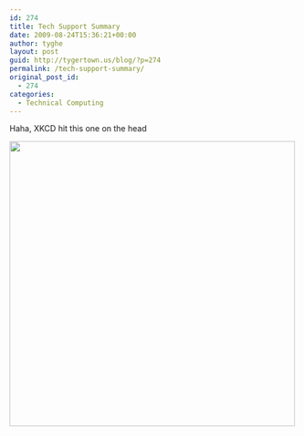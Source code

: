 ```yaml
---
id: 274
title: Tech Support Summary
date: 2009-08-24T15:36:21+00:00
author: tyghe
layout: post
guid: http://tygertown.us/blog/?p=274
permalink: /tech-support-summary/
original_post_id:
  - 274
categories:
  - Technical Computing
---
```

Haha, XKCD hit this one on the head
  
<img src='http://imgs.xkcd.com/comics/tech_support_cheat_sheet.png' width='500' />
